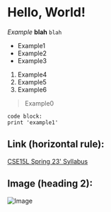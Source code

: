 # Hello, World!
*Example* **blah** `blah` 

* Example1
* Example2
* Example3
1. Example4
2. Example5
3. Example6

> Example0

```
code block:
print 'example1'
```

Link (horizontal rule): 
---

[CSE15L Spring 23' Syllabus](https://ucsd-cse15l-s23.github.io/syllabus/) 

## Image (heading 2):

![Image](https://www.befunky.com/images/prismic/b60244c7-087b-409a-961b-831999aa5085_llama.jpg?auto=avif,webp&format=jpg&width=1920&height=1920&fit=bounds)

